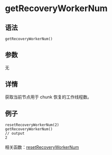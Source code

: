 # getRecoveryWorkerNum

## 语法

`getRecoveryWorkerNum()`

## 参数

无

## 详情

获取当前节点用于 chunk 恢复的工作线程数。

## 例子

```
resetRecoveryWorkerNum(2)
getRecoveryWorkerNum()
// output
2
```

相关函数：[resetRecoveryWorkerNum](../r/resetRecoveryWorkerNum.md)

